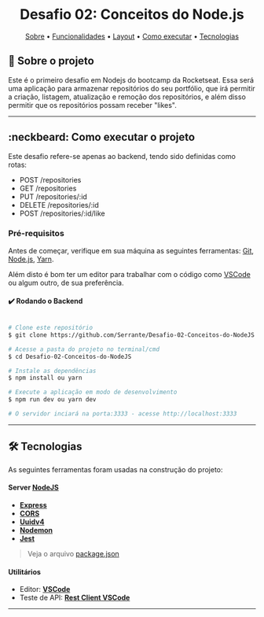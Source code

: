 <h1 align="center">Desafio 02: Conceitos do Node.js</h1>

<p align="center">
 <a href="#-sobre-o-projeto">Sobre</a> •
 <a href="#-funcionalidades">Funcionalidades</a> •
 <a href="#-layout">Layout</a> • 
 <a href="#-como-executar-o-projeto">Como executar</a> • 
 <a href="#-tecnologias">Tecnologias</a>
</p>


## :mega: Sobre o projeto

Este é o primeiro desafio em Nodejs do bootcamp da Rocketseat.
Essa será uma aplicação para armazenar repositórios do seu portfólio, que irá permitir a criação, 
listagem, atualização e remoção dos repositórios, e além disso permitir que os repositórios possam receber "likes".

---


## :neckbeard: Como executar o projeto

Este desafio refere-se apenas ao backend, tendo sido definidas como rotas:
- POST /repositories
- GET /repositories
- PUT /repositories/:id
- DELETE /repositories/:id
- POST /repositories/:id/like

### Pré-requisitos

Antes de começar, verifique em sua máquina as seguintes ferramentas:
[Git](https://git-scm.com), [Node.js](https://nodejs.org/en/), [Yarn](https://yarnpkg.com/). 

Além disto é bom ter um editor para trabalhar com o código como [VSCode](https://code.visualstudio.com/) ou algum outro, de sua preferência.

#### :heavy_check_mark: Rodando o Backend

```bash

# Clone este repositório
$ git clone https://github.com/Serrante/Desafio-02-Conceitos-do-NodeJS.git

# Acesse a pasta do projeto no terminal/cmd
$ cd Desafio-02-Conceitos-do-NodeJS

# Instale as dependências
$ npm install ou yarn

# Execute a aplicação em modo de desenvolvimento
$ npm run dev ou yarn dev

# O servidor inciará na porta:3333 - acesse http://localhost:3333 

```


---

## 🛠 Tecnologias

As seguintes ferramentas foram usadas na construção do projeto:


#### **Server**  [NodeJS](https://nodejs.org/en/) 

-   **[Express](https://expressjs.com/)**
-   **[CORS](https://expressjs.com/en/resources/middleware/cors.html)**
-   **[Uuidv4](https://github.com/thenativeweb/uuidv4)**
-   **[Nodemon](https://github.com/remy/nodemon)**
-   **[Jest](https://github.com/facebook/jest)**


> Veja o arquivo  [package.json](https://github.com/Serrante/Desafio-02-Conceitos-do-NodeJS/package.json)


#### **Utilitários**

-   Editor:  **[VSCode](https://code.visualstudio.com/)**
-   Teste de API:  **[Rest Client VSCode](https://marketplace.visualstudio.com/items?itemName=humao.rest-client)**



---
